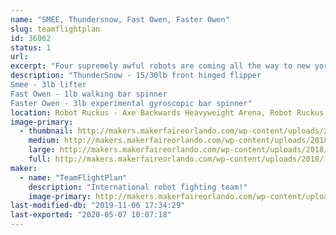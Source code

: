 ```yaml
---
name: "SMEE, Thundersnow, Fast Owen, Faster Owen"
slug: teamflightplan
id: 36062
status: 1
url: 
excerpt: "Four supremely awful robots are coming all the way to new york to fail catastrophically right in your home arena!"
description: "ThunderSnow - 15/30lb front hinged flipper
Smee - 3lb lifter
Fast Owen - 1lb walking bar spinner
Faster Owen - 3lb experimental gyroscopic bar spinner"
location: Robot Ruckus - Axe Backwards Heavyweight Arena, Robot Ruckus - Small Arena
image-primary:
  - thumbnail: http://makers.makerfaireorlando.com/wp-content/uploads/2018/10/BA_MFO_1200sq-150x150.jpg
    medium: http://makers.makerfaireorlando.com/wp-content/uploads/2018/10/BA_MFO_1200sq-300x300.jpg
    large: http://makers.makerfaireorlando.com/wp-content/uploads/2018/10/BA_MFO_1200sq-1024x1024.jpg
    full: http://makers.makerfaireorlando.com/wp-content/uploads/2018/10/BA_MFO_1200sq.jpg
maker:
  - name: "TeamFlightPlan"
    description: "International robot fighting team!"
    image-primary: http://makers.makerfaireorlando.com/wp-content/uploads/2018/10/LogoBlack-1024x172.png
last-modified-db: "2019-11-06 17:34:29"
last-exported: "2020-05-07 10:07:18"
---
```

